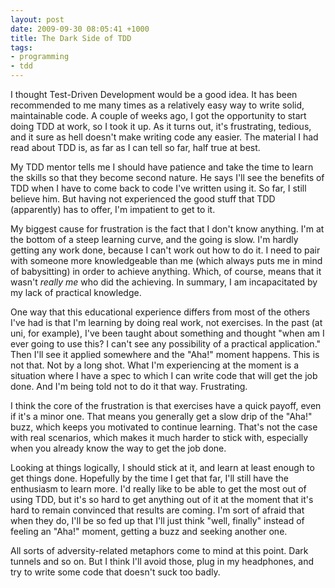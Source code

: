 ```yaml
--- 
layout: post
date: 2009-09-30 08:05:41 +1000
title: The Dark Side of TDD
tags: 
- programming
- tdd
---
```

I thought Test-Driven Development would be a good idea. It has been recommended to me many times as a relatively easy way to write solid, maintainable code. A couple of weeks ago, I got the opportunity to start doing TDD at work, so I took it up. As it turns out, it's frustrating, tedious, and it sure as hell doesn't make writing code any easier. The material I had read about TDD is, as far as I can tell so far, half true at best.

My TDD mentor tells me I should have patience and take the time to learn the skills so that they become second nature. He says I'll see the benefits of TDD when I have to come back to code I've written using it. So far, I still believe him. But having not experienced the good stuff that TDD (apparently) has to offer, I'm impatient to get to it.

My biggest cause for frustration is the fact that I don't know anything. I'm at the bottom of a steep learning curve, and the going is slow. I'm hardly getting any work done, because I can't work out how to do it. I need to pair with someone more knowledgeable than me (which always puts me in mind of babysitting) in order to achieve anything. Which, of course, means that it wasn't <em>really me</em> who did the achieving. In summary, I am incapacitated by my lack of practical knowledge.

One way that this educational experience differs from most of the others I've had is that I'm learning by doing real work, not exercises. In the past (at uni, for example), I've been taught about something and thought "when am I ever going to use this? I can't see any possibility of a practical application." Then I'll see it applied somewhere and the "Aha!" moment happens. This is not that. Not by a long shot. What I'm experiencing at the moment is a situation where I have a spec to which I can write code that will get the job done. And I'm being told not to do it that way. Frustrating.

I think the core of the frustration is that exercises have a quick payoff, even if it's a minor one. That means you generally get a slow drip of the "Aha!" buzz, which keeps you motivated to continue learning. That's not the case with real scenarios, which makes it much harder to stick with, especially when you already know the way to get the job done.

Looking at things logically, I should stick at it, and learn at least enough to get things done. Hopefully by the time I get that far, I'll still have the enthusiasm to learn more. I'd really like to be able to get the most out of using TDD, but it's so hard to get anything out of it at the moment that it's hard to remain convinced that results are coming. I'm sort of afraid that when they do, I'll be so fed up that I'll just think "well, finally" instead of feeling an "Aha!" moment, getting a buzz and seeking another one.

All sorts of adversity-related metaphors come to mind at this point. Dark tunnels and so on. But I think I'll avoid those, plug in my headphones, and try to write some code that doesn't suck too badly.
